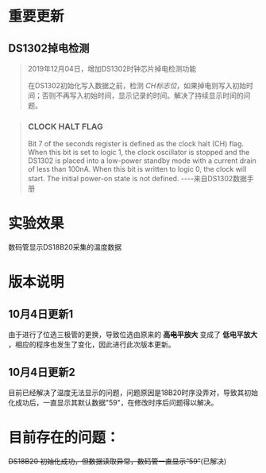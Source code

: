 # 重要更新
## DS1302掉电检测
> 2019年12月04日，增加DS1302时钟芯片掉电检测功能
> 
> 在DS1302初始化写入数据之前，检测 *CH标志位*，如果掉电则写入初始时间；否则不再写入初始时间，显示记录的时间。解决了持续显示时间的问题。
> 

> ### CLOCK HALT FLAG
>
> Bit 7 of the seconds register is defined as the clock halt (CH) flag. When this bit is set to logic 1, the clock oscillator is stopped and the DS1302 is placed into a low-power standby mode with a current drain of less than 100nA. When this bit is written to logic 0, the clock will start. The initial power-on state is not defined.      ----来自DS1302数据手册

# 实验效果
数码管显示DS18B20采集的温度数据

# 版本说明

## 10月4日更新1
由于进行了位选三极管的更换，导致位选由原来的 <b>~~高电平放大~~</b> 变成了 <b>低电平放大</b> ，相应的程序也发生了变化，因此进行此次版本更新。

## 10月4日更新2
目前已经解决了温度无法显示的问题，问题原因是18B20时序没弄对，导致其初始化成功后，一直显示其默认数据"59"，在修改时序后问题得以解决。

# 目前存在的问题：
~~DS18B20 初始化成功，但数据读取异常，数码管一直显示“59”~~(已解决)
